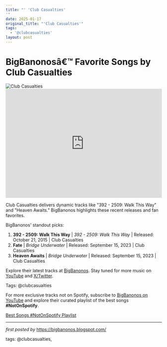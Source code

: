 ```yaml
---
title: "' 'Club Casualties'
'"
date: 2025-01-17
original_title: "'Club Casualties'"
tags:
  - '@clubcasualties'
layout: post
---
```

<!-- Title of the Post -->
<h1 >BigBanonosâ€™ Favorite Songs by Club Casualties</h1> <!-- Featured Image -->
<div > <img src="https://i.scdn.co/image/ab6761610000e5eb9c3279a1adcb843dc0780464" alt="Club Casualties">
</div> <!-- Spotify Embed -->
<div > <iframe src="https://open.spotify.com/embed/playlist/1j7b5sQgQNKGrctynUovZU?utm_source=generator" width="100%" height="352" frameBorder="0" allowfullscreen="" allow="autoplay; clipboard-write; encrypted-media; fullscreen; picture-in-picture" loading="lazy"></iframe>
</div> <!-- Introductory Text -->
<p >Club Casualties delivers dynamic tracks like "392 - 2509: Walk This Way" and "Heaven Awaits." BigBanonos highlights these recent releases and fan favorites.</p> <!-- Song Highlights -->
<div > <p>BigBanonos' standout picks:</p> <ol> <li><strong>392 - 2509: Walk This Way</strong> | <em>392 - 2509: Walk This Way</em> | Released: October 21, 2015 | Club Casualties</li> <li><strong>Fate</strong> | <em>Bridge Underwater</em> | Released: September 15, 2023 | Club Casualties</li> <li><strong>Heaven Awaits</strong> | <em>Bridge Underwater</em> | Released: September 15, 2023 | Club Casualties</li> </ol>
</div> <!-- Footer Links -->
<div > <p>Explore their latest tracks at <a href="https://bigbanonos.blogspot.com/" target="_blank">BigBanonos</a>. Stay tuned for more music on <a href="https://www.youtube.com/@BigBanonos" target="_blank">YouTube</a> and <a href="https://x.com/bigbanonos" target="_blank">X/Twitter</a>.</p>
</div> <!-- Tags -->
<p >Tags: @clubcasualties</p>


<!--Subscribe and Playlist Links-->
<div>
    <p>For more exclusive tracks not on Spotify, subscribe to <a href="https://www.youtube.com/@BigBanonos" target="_blank">BigBanonos on YouTube</a> and explore their curated playlist of the best songs <strong>#NotOnSpotify</strong>.</p>
    <p><a href="https://www.youtube.com/playlist?list=PLtuNtuTatqI0kFahUCbtbfenC_ET5O_tr" target="_blank">Best Songs #NotOnSpotify Playlist<br /></a></p></div>

<hr />

<p><em>first posted by</em> <a href="https://bigbanonos.blogspot.com/" rel="noopener" target="_new">https://bigbanonos.blogspot.com/</a></p>

<p>tags: @clubcasualties,</p>
